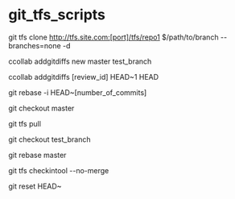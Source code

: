 # git_tfs_scripts
git tfs clone http://tfs.site.com:[port]/tfs/repo1 $/path/to/branch --branches=none -d


ccollab addgitdiffs new master test_branch


ccollab addgitdiffs [review_id] HEAD~1 HEAD


git rebase -i HEAD~[number_of_commits]


git checkout master


git tfs pull


git checkout test_branch


git rebase master


git tfs checkintool --no-merge


git reset HEAD~


